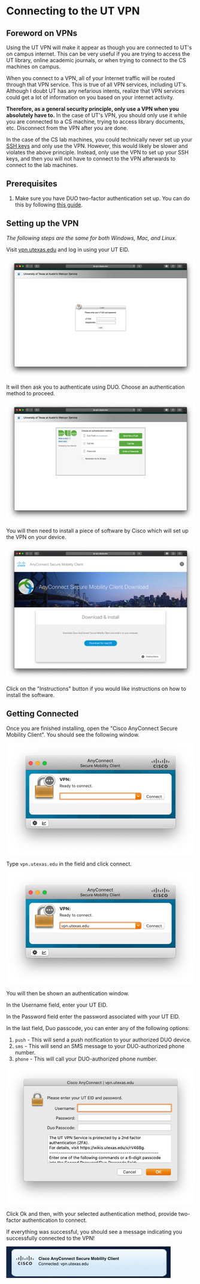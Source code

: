 # Connecting to the UT VPN

## Foreword on VPNs

Using the UT VPN will make it appear as though you are connected to UT's on campus internet.  This can be very useful if you are trying to access the UT library, online academic journals, or when trying to connect to the CS machines on campus.

When you connect to a VPN, all of your Internet traffic will be routed through that VPN service. This is true of all VPN services, including UT's. Although I doubt UT has any nefarious intents, realize that VPN services could get a lot of information on you based on your internet activity.

**Therefore, as a general security principle, only use a VPN when you absolutely have to.** In the case of UT's VPN, you should only use it while you are connected to a CS machine, trying to access library documents, etc. Disconnect from the VPN after you are done.

In the case of the CS lab machines, you could technically never set up your [SSH keys](SSH%20Keys.md) and only use the VPN.
However, this would likely be slower and violates the above principle.
Instead, only use the VPN to set up your SSH keys, and then you will not have to connect to the VPN afterwards to connect to the lab machines.

## Prerequisites

1. Make sure you have DUO two-factor authentication set up. You can do this by following [this guide](https://wikis.utexas.edu/display/comm/Duo+-+Two+Factor+-++Authentication+-+Mobile+Phone+-+How+to+Authenticate+Your+Cell+Phone).

## Setting up the VPN

_The following steps are the same for both Windows, Mac, and Linux._

Visit [vpn.utexas.edu](https://vpn.utexas.edu/) and log in using your UT EID.

![UTexas VPN website](Images/vpnutexas.png)

It will then ask you to authenticate using DUO. Choose an authentication method to proceed.

![VPN Duo Authentication](Images/vpnduo.png)

You will then need to install a piece of software by Cisco which will set up the VPN on your device.

![Cisco Application download page](Images/ciscoinstall.png)

Click on the "Instructions" button if you would like instructions on how to install the software.

## Getting Connected

Once you are finished installing, open the "Cisco AnyConnect Secure Mobility Client". You should see the following window.

![First window shown by Cisco App](Images/firstwindow.png)

Type `vpn.utexas.edu` in the field and click connect.

![First window with completed field](Images/filledwindow.png)

You will then be shown an authentication window. 

In the Username field, enter your UT EID. 

In the Password field enter the password associated with your UT EID. 

In the last field, Duo passcode, you can enter any of the following options:

1. `push` - This will send a push notification to your authorized DUO device.
2. `sms` - This will send an SMS message to your DUO-authorized phone number.
3. `phone` - This will call your DUO-authorized phone number.

![Authentication window](Images/authenticationwindow.png)

Click Ok and then, with your selected authentication method, provide two-factor authentication to connect.

If everything was successful, you should see a message indicating you successfully connected to the VPN!

![Successfully Connected Message](Images/connected.png)
